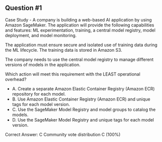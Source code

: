 ## Question #1

Case Study - A company is building a web-based AI application by using Amazon SageMaker. The application will provide the following capabilities and features: ML experimentation, training, a central model registry, model deployment, and model monitoring.

The application must ensure secure and isolated use of training data during the ML lifecycle. The training data is stored in Amazon S3.

The company needs to use the central model registry to manage different versions of models in the application.

Which action will meet this requirement with the LEAST operational overhead?

- A. Create a separate Amazon Elastic Container Registry (Amazon ECR) repository for each model.
- B. Use Amazon Elastic Container Registry (Amazon ECR) and unique tags for each model version.
- C. Use the SageMaker Model Registry and model groups to catalog the models.
- D. Use the SageMaker Model Registry and unique tags for each model version. 

Correct Answer: 
C Community vote distribution C (100%)